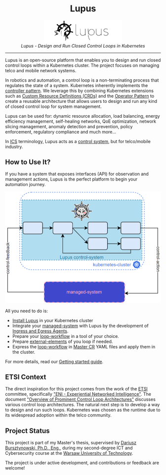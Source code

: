 <h1 align="center">Lupus</h1>

<p align="center">
  <img src="_img//readme/logo.png" alt="Lupus logo" width="50%"/>
  <br>
  <i>Lupus - Design and Run Closed Control Loops in Kubernetes</i>
  <br>
</p>



---

Lupus is an open-source platform that enables you to design and run closed control loops within a Kubernetes cluster. The project focuses on managing telco and mobile network systems.

In robotics and automation, a control loop is a non-terminating process that regulates the state of a system. Kubernetes inherently implements the [controller pattern](https://kubernetes.io/docs/concepts/architecture/controller/). We leverage this by combining Kubernetes extensions such as [Custom Resource Definitions (CRDs)](https://kubernetes.io/docs/tasks/extend-kubernetes/custom-resources/custom-resource-definitions/) and the [Operator Pattern](https://kubernetes.io/docs/concepts/extend-kubernetes/operator/) to create a reusable architecture that allows users to design and run any kind of closed control loop for system management.

Lupus can be used for: dynamic resource allocation, load balancing, energy efficiency management, self-healing networks, QoE optimization, network slicing management, anomaly detection and prevention, policy enforcement, regulatory compliance and much more... 

In [ICS](https://en.wikipedia.org/wiki/Industrial_control_system) terminology, Lupus acts as a [control system](https://en.wikipedia.org/wiki/Control_system), but for telco/mobile industry.

## How to Use It?

If you have a system that exposes interfaces (API) for observation and management actions, Lupus is the perfect platform to begin your automation journey.

<p align="center">
  <img src="_img/readme/1.png" alt="Lupus control loop overview"/>
</p>

All you need to do is:
- [Install Lupus](docs/installation.md) in your Kubernetes cluster
- Integrate your [managed-system](docs/defs.md#managed-system) with Lupus by the development of [Ingress and Egress Agents](docs/defs.md#ingress-agent).
- Prepare your [loop-workflow](docs/defs.md#loop-workflow) in a tool of your choice.
- Prepare [external-elements](docs/defs.md#external-element) of you loop if needed.
- Express the [loop-workflow](docs/defs.md#loop-workflow) in [Master CR](docs/defs.md#master) YAML files and apply them in the cluster.

For more details, read our [Getting started guide](docs/getting-started.md).

## ETSI Context

The direct inspiration for this project comes from the work of the [ETSI](https://www.etsi.org) committee, specifically ["ENI - Experiential Networked Intelligence"](https://www.etsi.org/technologies/experiential-networked-intelligence). The document ["Overview of Prominent Control Loop Architectures"](https://www.etsi.org/deliver/etsi_gr/ENI/001_099/017/02.01.01_60/gr_ENI017v020101p.pdf) discusses various control loop architectures. The natural next step is to develop a way to design and run such loops. Kubernetes was chosen as the runtime due to its widespread adoption within the telco community.

## Project Status

This project is part of my Master's thesis, supervised by [Dariusz Bursztynowski, Ph.D., Eng.](https://repo.pw.edu.pl/info/author/WEITI-99bdf4cf-dec0-4770-baf2-80874a4d91a0/Profil+osoby+%E2%80%93+Dariusz+Bursztynowski+%E2%80%93+Politechnika+Warszawska), during my second-degree ICT and Cybersecurity course at the [Warsaw University of Technology](https://eng.pw.edu.pl).

The project is under active development, and contributions or feedback are welcome!
